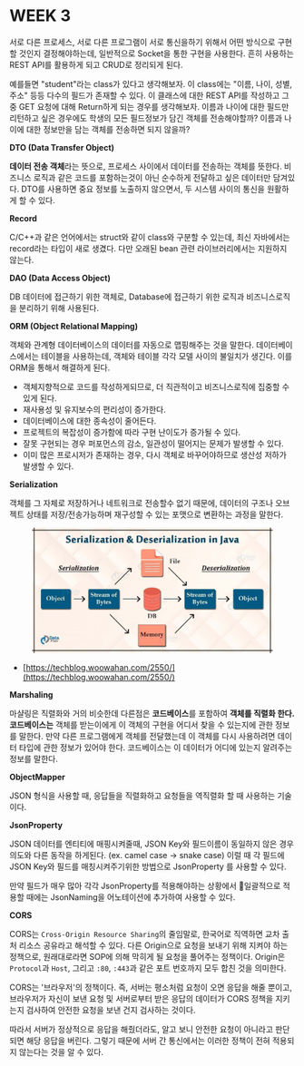# WEEK 3

서로 다른 프로세스, 서로 다른 프로그램이 서로 통신을하기 위해서 어떤 방식으로 구현할 것인지 결정해야하는데, 일반적으로 Socket을 통한 구현을 사용한다. 흔히 사용하는 REST API를 활용하게 되고 CRUD로 정리되게 된다.

예를들면 "student"라는 class가 있다고 생각해보자. 이 class에는 "이름, 나이, 성별, 주소" 등등 다수의 필드가 존재할 수 있다. 이 클래스에 대한 REST API를 작성하고 그중 GET 요청에 대해 Return하게 되는 경우를 생각해보자. 이름과 나이에 대한 필드만 리턴하고 싶은 경우에도 학생의 모든 필드정보가 담긴 객체를 전송해야할까? 이름과 나이에 대한 정보만을 담는 객체를 전송하면 되지 않을까?



**DTO (Data Transfer Object)**

**데이터 전송 객체**라는 뜻으로, 프로세스 사이에서 데이터를 전송하는 객체를 뜻한다. 비즈니스 로직과 같은 코드를 포함하는것이 아닌 순수하게 전달하고 싶은 데이터만 담겨있다. DTO를 사용하면 중요 정보를 노출하지 않으면서, 두 시스템 사이의 통신을 원활하게 할 수 있다.&#x20;



**Record**

C/C++과 같은 언어에서는 struct와 같이 class와 구분할 수 있는데, 최신 자바에서는 record라는 타입이 새로 생겼다. 다만 오래된 bean 관련 라이브러리에서는 지원하지 않는다.



**DAO (Data Access Object)**

DB 데이터에 접근하기 위한 객체로, Database에 접근하기 위한 로직과 비즈니스로직을 분리하기 위해 사용된다.&#x20;



**ORM (Object Relational Mapping)**

객체와 관계형 데이터베이스의 데이터를 자동으로 맵핑해주는 것을 말한다. 데이터베이스에서는 테이블을 사용하는데, 객체와 테이블 각각 모델 사이의 불일치가 생긴다. 이를 ORM을 통해서 해결하게 된다.

* 객체지향적으로 코드를 작성하게되므로, 더 직관적이고 비즈니스로직에 집중할 수 있게 된다.
* 재사용성 및 유지보수의 편리성이 증가한다.
* 데이터베이스에 대한 종속성이 줄어든다.
* 프로젝트의 복잡성이 증가함에 따라 구현 난이도가 증가될 수 있다.
* 잘못 구현되는 경우 퍼포먼스의 감소, 일관성이 떨어지는 문제가 발생할 수 있다.
* 이미 많은 프로시저가 존재하는 경우, 다시 객체로 바꾸어야하므로 생산성 저하가 발생할 수 있다.

**Serialization**

객체를 그 자체로 저장하거나 네트워크로 전송할수 없기 때문에, 데이터의 구조나 오브젝트 상태를 저장/전송가능하며 재구성할 수 있는 포맷으로 변환하는 과정을 말한다.

<figure><img src=".gitbook/assets/image.png" alt=""><figcaption></figcaption></figure>

* [https://techblog.woowahan.com/2550/](https://techblog.woowahan.com/2550/)



**Marshaling**

마샬링은 직렬화와 거의 비슷한데 다른점은 **코드베이스**를 포함하여 **객체를 직렬화 한다. 코드베이스는** 객체를 받는이에게 이 객체의 구현을 어디서 찾을 수 있는지에 관한 정보를 말한다. 만약 다른 프로그램에게 객체를 전달했는데 이 객체를 다시 사용하려면 데이터 타입에 관한 정보가 있어야 한다. 코드베이스는 이 데이터가 어디에 있는지 알려주는 정보를 말한다.



**ObjectMapper**

JSON 형식을 사용할 때, 응답들을 직렬화하고 요청들을 역직렬화 할 때 사용하는 기술이다.



**JsonProperty**

JSON 데이터를 엔티티에 매핑시켜줄때, JSON Key와 필드이름이 동일하지 않은 경우 의도와 다른 동작을 하게된다. (ex. camel case -> snake case) 이럴 때 각 필드에 JSON Key와 필드를 매칭시켜주기위한 방법으로 JsonProperty 를 사용할 수 있다.

만약 필드가 매우 많아 각각 JsonProperty를 적용해야하는 상황에서 일괄적으로 적용할 때에는 JsonNaming을 어노테이션에 추가하여 사용할 수 있다.



**CORS**

CORS는 `Cross-Origin Resource Sharing`의 줄임말로, 한국어로 직역하면 교차 출처 리소스 공유라고 해석할 수 있다. 다른 Origin으로 요청을 보내기 위해 지켜야 하는 정책으로, 원래대로라면 SOP에 의해 막히게 될 요청을 풀어주는 정책이다. Origin은 `Protocol`과 `Host`, 그리고 `:80`, `:443`과 같은 포트 번호까지 모두 합친 것을 의미한다.&#x20;

CORS는 '브라우저'의 정책이다. 즉, 서버는 평소처럼 요청이 오면 응답을 해줄 뿐이고, 브라우저가 자신이 보낸 요청 및 서버로부터 받은 응답의 데이터가 CORS 정책을 지키는지 검사하여 안전한 요청을 보낸 건지 검사하는 것이다.&#x20;

따라서 서버가 정상적으로 응답을 해줬더라도, 알고 보니 안전한 요청이 아니라고 판단되면 해당 응답을 버린다. 그렇기 때문에 서버 간 통신에서는 이러한 정책이 전혀 적용되지 않는다는 것을 알 수 있다.


